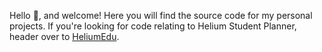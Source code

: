 Hello 👋, and welcome! Here you will find the source code for my personal projects. If you're looking for code relating to Helium Student Planner, header over to [HeliumEdu](https://github.com/HeliumEdu/heliumcli).
